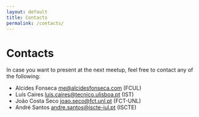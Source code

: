 ```yaml
---
layout: default
title: Contacts
permalink: /contacts/
---
```


# Contacts

In case you want to present at the next meetup, feel free to contact any of the following:

* Alcides Fonseca <me@alcidesfonseca.com> (FCUL)
* Luís Caires <luis.caires@tecnico.ulisboa.pt> (IST)
* João Costa Seco <joao.seco@fct.unl.pt> (FCT-UNL)
* André Santos <andre.santos@iscte-iul.pt> (ISCTE)
